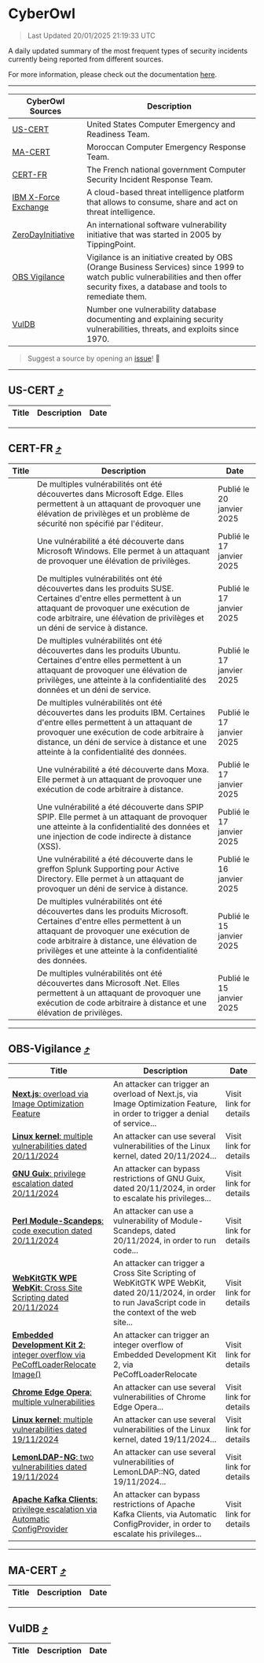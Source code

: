 
 <div id='top'></div>

# CyberOwl

 > Last Updated 20/01/2025 21:19:33 UTC
 
 A daily updated summary of the most frequent types of security incidents currently being reported from different sources.
 
 For more information, please check out the documentation [here](./docs/README.md).
 
 ---
 |CyberOwl Sources|Description|
 |---|---|
 |[US-CERT](#us-cert-arrow_heading_up)|United States Computer Emergency and Readiness Team.|
 |[MA-CERT](#ma-cert-arrow_heading_up)|Moroccan Computer Emergency Response Team.|
 |[CERT-FR](#cert-fr-arrow_heading_up)|The French national government Computer Security Incident Response Team.|
 |[IBM X-Force Exchange](#ibmcloud-arrow_heading_up)|A cloud-based threat intelligence platform that allows to consume, share and act on threat intelligence.|
 |[ZeroDayInitiative](#zerodayinitiative-arrow_heading_up)|An international software vulnerability initiative that was started in 2005 by TippingPoint.|
 |[OBS Vigilance](#obs-vigilance-arrow_heading_up)|Vigilance is an initiative created by OBS (Orange Business Services) since 1999 to watch public vulnerabilities and then offer security fixes, a database and tools to remediate them.|
 |[VulDB](#vuldb-arrow_heading_up)|Number one vulnerability database documenting and explaining security vulnerabilities, threats, and exploits since 1970.|
 
 > Suggest a source by opening an [issue](https://github.com/karimhabush/cyberowl/issues)! :raised_hands:
 ---

## US-CERT [:arrow_heading_up:](#cyberowl)

 |Title|Description|Date|
 |---|---|---|
 
 ---

## CERT-FR [:arrow_heading_up:](#cyberowl)

 |Title|Description|Date|
 |---|---|---|
 |[](https://www.cert.ssi.gouv.fr/avis/CERTFR-2025-AVI-0049/)|De multiples vulnérabilités ont été découvertes dans Microsoft Edge. Elles permettent à un attaquant de provoquer une élévation de privilèges et un problème de sécurité non spécifié par l'éditeur.|Publié le 20 janvier 2025|
 |[](https://www.cert.ssi.gouv.fr/avis/CERTFR-2025-AVI-0048/)|Une vulnérabilité a été découverte dans Microsoft Windows. Elle permet à un attaquant de provoquer une élévation de privilèges.|Publié le 17 janvier 2025|
 |[](https://www.cert.ssi.gouv.fr/avis/CERTFR-2025-AVI-0047/)|De multiples vulnérabilités ont été découvertes dans les produits SUSE. Certaines d'entre elles permettent à un attaquant de provoquer une exécution de code arbitraire, une élévation de privilèges et un déni de service à distance.|Publié le 17 janvier 2025|
 |[](https://www.cert.ssi.gouv.fr/avis/CERTFR-2025-AVI-0046/)|De multiples vulnérabilités ont été découvertes dans les produits Ubuntu. Certaines d'entre elles permettent à un attaquant de provoquer une élévation de privilèges, une atteinte à la confidentialité des données et un déni de service.|Publié le 17 janvier 2025|
 |[](https://www.cert.ssi.gouv.fr/avis/CERTFR-2025-AVI-0045/)|De multiples vulnérabilités ont été découvertes dans les produits IBM. Certaines d'entre elles permettent à un attaquant de provoquer une exécution de code arbitraire à distance, un déni de service à distance et une atteinte à la confidentialité des données.|Publié le 17 janvier 2025|
 |[](https://www.cert.ssi.gouv.fr/avis/CERTFR-2025-AVI-0044/)|Une vulnérabilité a été découverte dans Moxa. Elle permet à un attaquant de provoquer une exécution de code arbitraire à distance.|Publié le 17 janvier 2025|
 |[](https://www.cert.ssi.gouv.fr/avis/CERTFR-2025-AVI-0043/)|Une vulnérabilité a été découverte dans SPIP SPIP. Elle permet à un attaquant de provoquer une atteinte à la confidentialité des données et une injection de code indirecte à distance (XSS).|Publié le 17 janvier 2025|
 |[](https://www.cert.ssi.gouv.fr/avis/CERTFR-2025-AVI-0042/)|Une vulnérabilité a été découverte dans le greffon Splunk Supporting pour Active Directory. Elle permet à un attaquant de provoquer un déni de service à distance.|Publié le 16 janvier 2025|
 |[](https://www.cert.ssi.gouv.fr/avis/CERTFR-2025-AVI-0041/)|De multiples vulnérabilités ont été découvertes dans les produits Microsoft. Certaines d'entre elles permettent à un attaquant de provoquer une exécution de code arbitraire à distance, une élévation de privilèges et une atteinte à la confidentialité des données.|Publié le 15 janvier 2025|
 |[](https://www.cert.ssi.gouv.fr/avis/CERTFR-2025-AVI-0040/)|De multiples vulnérabilités ont été découvertes dans Microsoft .Net. Elles permettent à un attaquant de provoquer une exécution de code arbitraire à distance et une élévation de privilèges.|Publié le 15 janvier 2025|
 
 ---

## OBS-Vigilance [:arrow_heading_up:](#cyberowl)

 |Title|Description|Date|
 |---|---|---|
 |[<a href="https://vigilance.fr/vulnerability/Next-js-overload-via-Image-Optimization-Feature-45705" class="noirorange"><b>Next.js</b>: overload via Image Optimization Feature</a>](https://vigilance.fr/vulnerability/Next-js-overload-via-Image-Optimization-Feature-45705)|An attacker can trigger an overload of Next.js, via Image Optimization Feature, in order to trigger a denial of service...|Visit link for details|
 |[<a href="https://vigilance.fr/vulnerability/Linux-kernel-multiple-vulnerabilities-dated-20-11-2024-45703" class="noirorange"><b>Linux kernel</b>: multiple vulnerabilities dated 20/11/2024</a>](https://vigilance.fr/vulnerability/Linux-kernel-multiple-vulnerabilities-dated-20-11-2024-45703)|An attacker can use several vulnerabilities of the Linux kernel, dated 20/11/2024...|Visit link for details|
 |[<a href="https://vigilance.fr/vulnerability/GNU-Guix-privilege-escalation-dated-20-11-2024-45702" class="noirorange"><b>GNU Guix</b>: privilege escalation dated 20/11/2024</a>](https://vigilance.fr/vulnerability/GNU-Guix-privilege-escalation-dated-20-11-2024-45702)|An attacker can bypass restrictions of GNU Guix, dated 20/11/2024, in order to escalate his privileges...|Visit link for details|
 |[<a href="https://vigilance.fr/vulnerability/Perl-Module-Scandeps-code-execution-dated-20-11-2024-45701" class="noirorange"><b>Perl Module-Scandeps</b>: code execution dated 20/11/2024</a>](https://vigilance.fr/vulnerability/Perl-Module-Scandeps-code-execution-dated-20-11-2024-45701)|An attacker can use a vulnerability of Module-Scandeps, dated 20/11/2024, in order to run code...|Visit link for details|
 |[<a href="https://vigilance.fr/vulnerability/WebKitGTK-WPE-WebKit-Cross-Site-Scripting-dated-20-11-2024-45699" class="noirorange"><b>WebKitGTK  WPE WebKit</b>: Cross Site Scripting dated 20/11/2024</a>](https://vigilance.fr/vulnerability/WebKitGTK-WPE-WebKit-Cross-Site-Scripting-dated-20-11-2024-45699)|An attacker can trigger a Cross Site Scripting of WebKitGTK  WPE WebKit, dated 20/11/2024, in order to run JavaScript code in the context of the web site...|Visit link for details|
 |[<a href="https://vigilance.fr/vulnerability/Embedded-Development-Kit-2-integer-overflow-via-PeCoffLoaderRelocateImage-45695" class="noirorange"><b>Embedded Development Kit 2</b>: integer overflow via PeCoffLoaderRelocate<wbr>Image()</wbr></a>](https://vigilance.fr/vulnerability/Embedded-Development-Kit-2-integer-overflow-via-PeCoffLoaderRelocateImage-45695)|An attacker can trigger an integer overflow of Embedded Development Kit 2, via PeCoffLoaderRelocate|Visit link for details|
 |[<a href="https://vigilance.fr/vulnerability/Chrome-Edge-Opera-multiple-vulnerabilities-41782" class="noirorange"><b>Chrome  Edge  Opera</b>: multiple vulnerabilities</a>](https://vigilance.fr/vulnerability/Chrome-Edge-Opera-multiple-vulnerabilities-41782)|An attacker can use several vulnerabilities of Chrome  Edge  Opera...|Visit link for details|
 |[<a href="https://vigilance.fr/vulnerability/Linux-kernel-multiple-vulnerabilities-dated-19-11-2024-45694" class="noirorange"><b>Linux kernel</b>: multiple vulnerabilities dated 19/11/2024</a>](https://vigilance.fr/vulnerability/Linux-kernel-multiple-vulnerabilities-dated-19-11-2024-45694)|An attacker can use several vulnerabilities of the Linux kernel, dated 19/11/2024...|Visit link for details|
 |[<a href="https://vigilance.fr/vulnerability/LemonLDAP-NG-two-vulnerabilities-dated-19-11-2024-45693" class="noirorange"><b>LemonLDAP-NG</b>: two vulnerabilities dated 19/11/2024</a>](https://vigilance.fr/vulnerability/LemonLDAP-NG-two-vulnerabilities-dated-19-11-2024-45693)|An attacker can use several vulnerabilities of LemonLDAP::NG, dated 19/11/2024...|Visit link for details|
 |[<a href="https://vigilance.fr/vulnerability/Apache-Kafka-Clients-privilege-escalation-via-Automatic-ConfigProvider-45692" class="noirorange"><b>Apache Kafka Clients</b>: privilege escalation via Automatic ConfigProvider</a>](https://vigilance.fr/vulnerability/Apache-Kafka-Clients-privilege-escalation-via-Automatic-ConfigProvider-45692)|An attacker can bypass restrictions of Apache Kafka Clients, via Automatic ConfigProvider, in order to escalate his privileges...|Visit link for details|
 
 ---

## MA-CERT [:arrow_heading_up:](#cyberowl)

 |Title|Description|Date|
 |---|---|---|
 
 ---

## VulDB [:arrow_heading_up:](#cyberowl)

 |Title|Description|Date|
 |---|---|---|
 